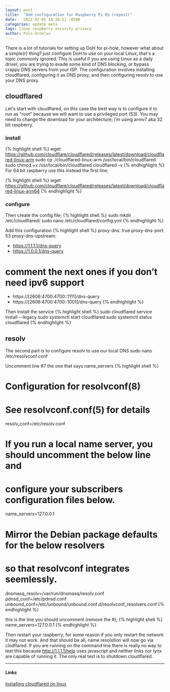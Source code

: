 ```yaml
---
layout: post
title:  "DoH configuration for Raspberry Pi OS (repost)"
date:   2022-02-05 14:26:51 -0500
categories: update meta
tags: linux raspberry security privacy
author: Polo Ornelas
---
```


There is a lot of tutorials for setting up DoH for pi-hole, however what about a simple(r) thing? just configure DoH to use on your local Linux, that's a topic commonly ignored. This is useful if you are using Linux as a daily driver, you are trying to evade some kind of DNS blocking, or bypass crappy DNS servers from your ISP.
The configuration involves installing cloudflared, configuring it as DNS proxy, and then configuring resolv to use your DNS proxy.

## cloudflared

Let's start with cloudflared, on this case the best way is to configure it to run as "root" because we will want to use a privileged port (53). You may need to change the download for your architecture; I’m using armv7 aka 32 bit raspberry.

### install

{% highlight shell %}
wget https://github.com/cloudflare/cloudflared/releases/latest/download/cloudflared-linux-arm 
sudo cp ./cloudflared-linux-arm /usr/local/bin/cloudflared 
sudo chmod +x /usr/local/bin/cloudflared 
cloudflared -v
{% endhighlight %}
For 64 bit raspberry use this instead the first line;

{% highlight shell %}
wget https://github.com/cloudflare/cloudflared/releases/latest/download/cloudflared-linux-arm64
{% endhighlight %}


### configure
Then create the config file;
{% highlight shell %}
sudo mkdir /etc/cloudflared/ 
sudo nano /etc/cloudflared/config.yml
{% endhighlight %}

Add this configuration
{% highlight shell %}
proxy-dns: true
proxy-dns-port: 53
proxy-dns-upstream:
  - https://1.1.1.1/dns-query
  - https://1.0.0.1/dns-query
  # comment the next ones if you don’t need ipv6 support
  - https://[2606:4700:4700::1111]/dns-query
  - https://[2606:4700:4700::1001]/dns-query
{% endhighlight %}

Then install the service
{% highlight shell %}
sudo cloudflared service install --legacy
sudo systemctl start cloudflared 
sudo systemctl status cloudflared
{% endhighlight %}

## resolv
The second part is to configure resolv to use our local DNS
sudo nano /etc/resolvconf.conf

Uncomment line #7 the one that says name_servers
{% highlight shell %}
# Configuration for resolvconf(8)
# See resolvconf.conf(5) for details

resolv_conf=/etc/resolv.conf
# If you run a local name server, you should uncomment the below line and
# configure your subscribers configuration files below.
name_servers=127.0.0.1

# Mirror the Debian package defaults for the below resolvers
# so that resolvconf integrates seemlessly.
dnsmasq_resolv=/var/run/dnsmasq/resolv.conf
pdnsd_conf=/etc/pdnsd.conf
unbound_conf=/etc/unbound/unbound.conf.d/resolvconf_resolvers.conf
{% endhighlight %}

this is the line you should uncomment (remove the #);
{% highlight shell %}
name_servers=127.0.0.1
{% endhighlight %}

Then restart your raspberry, for some reason if you only restart the network it may not work.
And that should be all, name resolution will now go via clodflared. If you are running on the command line there is really no way to test this because http://1.1.1.1/help uses javascript and neither links nor lynx are capable of running it. The only real test is to shutdown cloudflared.

---
#### Links

[Installing cloudflared on linux](https://docs.pi-hole.net/guides/dns/cloudflared/#installing-cloudflared)
